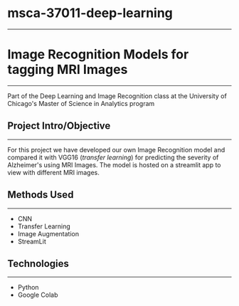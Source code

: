 # msca-37011-deep-learning
----------

# Image Recognition Models for tagging MRI Images 
----------
Part of the Deep Learning and Image Recognition class at the University of Chicago's Master of Science in Analytics program 

## Project Intro/Objective
-----------
For this project we have developed our own Image Recognition model and compared it with VGG16 (<i>transfer learning</i>) for predicting the severity of Alzheimer's using MRI Images. The model is hosted on a streamlit app to view with different MRI images. 

## Methods Used
----------
- CNN 
- Transfer Learning 
- Image Augmentation 
- StreamLit 

## Technologies 
----------
- Python 
- Google Colab 


